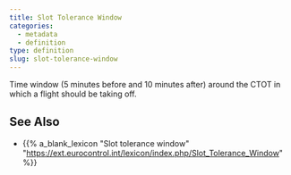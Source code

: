 ```yaml
---
title: Slot Tolerance Window
categories:
  - metadata
  - definition
type: definition
slug: slot-tolerance-window
---
```


Time window (5 minutes before and 10 minutes after) around the CTOT in which a flight should be taking off.

## See Also

* {{% a_blank_lexicon "Slot tolerance window" "https://ext.eurocontrol.int/lexicon/index.php/Slot_Tolerance_Window" %}}
